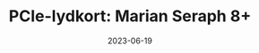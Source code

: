 ---
title: "PCIe-lydkort: Marian Seraph 8+"
linkTitle: "Marian Seraph 8+"
date: 2023-06-19
weight: 2
description: >
  En beskrivelse av PCIe-lydkortet som brukes av studio-pc'ene.
---